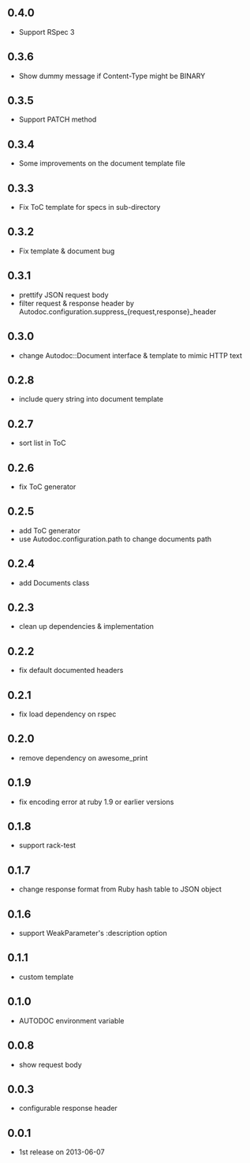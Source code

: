 ## 0.4.0
* Support RSpec 3

## 0.3.6
* Show dummy message if Content-Type might be BINARY

## 0.3.5
* Support PATCH method

## 0.3.4
* Some improvements on the document template file

## 0.3.3
* Fix ToC template for specs in sub-directory

## 0.3.2
* Fix template & document bug

## 0.3.1
* prettify JSON request body
* filter request & response header by Autodoc.configuration.suppress_{request,response}_header

## 0.3.0
* change Autodoc::Document interface & template to mimic HTTP text

## 0.2.8
* include query string into document template

## 0.2.7
* sort list in ToC

## 0.2.6
* fix ToC generator

## 0.2.5
* add ToC generator
* use Autodoc.configuration.path to change documents path

## 0.2.4
* add Documents class

## 0.2.3
* clean up dependencies & implementation

## 0.2.2
* fix default documented headers

## 0.2.1
* fix load dependency on rspec

## 0.2.0
* remove dependency on awesome_print

## 0.1.9
* fix encoding error at ruby 1.9 or earlier versions

## 0.1.8
* support rack-test

## 0.1.7
* change response format from Ruby hash table to JSON object

## 0.1.6
* support WeakParameter's :description option

## 0.1.1
* custom template

## 0.1.0
* AUTODOC environment variable

## 0.0.8
* show request body

## 0.0.3
* configurable response header

## 0.0.1
* 1st release on 2013-06-07
